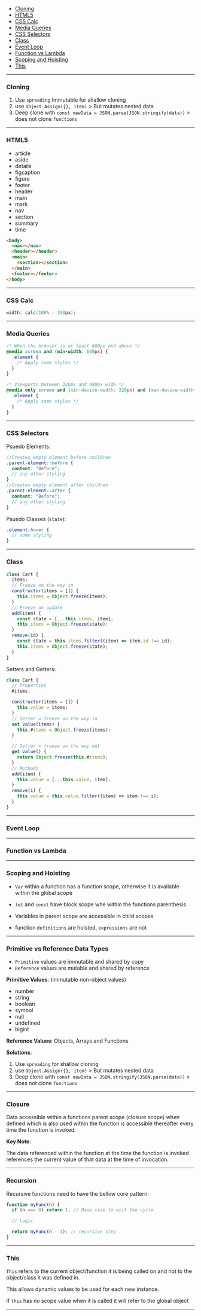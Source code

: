 - [Cloning](#Cloning)
- [HTML5](#HTML5)
- [CSS Calc](#CSS-Calc)
- [Media Queries](#Media-Queries)
- [CSS Selectors](#CSS-Selectors)
- [Class](#Class)
- [Event Loop](#Event-Loop)
- [Function vs Lambda](#Function-vs-Lambda)
- [Scoping and Hoisting](#Scoping-and-Hoisting)
- [This](#This)

---

### Cloning

1. Use `spreading` Immutable for shallow cloning
2. use `Object.Assign({}, item)` > But mutates nested data
3. Deep clone with `const newData = JSON.parse(JSON.stringify(data))` > does not clone `functions`

---

### HTML5

- article
- aside
- details
- figcaption
- figure
- footer
- header
- main
- mark
- nav
- section
- summary
- time

```html
<body>
  <nav></nav>
  <header></header>
  <main>
    <section></section>
  </main>
  <footer></footer>
</body>
```

---

### CSS Calc

```cs
width: calc(100% - 100px);
```

---

### Media Queries

```css
/* When the browser is at least 600px and above */
@media screen and (min-width: 600px) {
  .element {
    /* Apply some styles */
  }
}

/* Viewports between 320px and 480px wide */
@media only screen and (min-device-width: 320px) and (max-device-width: 480px) {
  .element {
    /* Apply some styles */
  }
}
```

---

### CSS Selectors

Psuedo Elements:

```scss
//Creates empty element before children
.parent-element::before {
  content: "Before";
  // any other styling
}
//Creates empty element after children
.parent-element::after {
  content: "Before";
  // any other styling
}
```

Psuedo Classes (`state`):

```scss
.element:hover {
  // some styling
}
```

---

### Class

```js
class Cart {
  items;
  // Freeze on the way in
  constructor(items = []) {
    this.items = Object.freeze(items);
  }
  // Freeze on update
  add(item) {
    const state = [...this.items, item];
    this.items = Object.freeze(state);
  }
  remove(id) {
    const state = this.items.filter((item) => item.id !== id);
    this.items = Object.freeze(state);
  }
}
```

Setters and Getters:

```js
class Cart {
  // Properties
  #items;

  constructor(items = []) {
    this.value = items;
  }
  // Setter = freeze on the way in
  set value(items) {
    this.#items = Object.freeze(items);
  }

  // Getter = freeze on the way out
  get value() {
    return Object.freeze(this.#items);
  }
  // Methods
  add(item) {
    this.value = [...this.value, item];
  }
  remove(i) {
    this.value = this.value.filter((item) => item !== i);
  }
}
```

---

### Event Loop

---

### Function vs Lambda

---

### Scoping and Hoisting

- `Var` within a function has a function scope, otherwise it is available within the global scope
- `let` and `const` have block scope whe within the functions parenthesis

- Variables in parent scope are accessible in child scopes

- function `definitions` are hoisted, `expressions` are not

---

### Primitive vs Reference Data Types

- `Primitive` values are immutable and shared by copy
- `Reference` values are mutable and shared by reference

**Primitive Values**: (immutable non-object values)

- number
- string
- boolean
- symbol
- null
- undefined
- bigint

**Reference Values**: Objects, Arrays and Functions

**Solutions**:

1. Use `spreading` for shallow cloning
2. use `Object.Assign({}, item)` > But mutates nested data
3. Deep clone with `const newData = JSON.stringify(JSON.parse(data))` > does not clone `functions`

---

### Closure

Data accessible within a functions parent scope (closure scope) when defined which is also used within the function is accessible thereafter every time the function is invoked.

**Key Note**:

The data referenced within the function at the time the function is invoked references the current value of that data at the time of invocation.

---

### Recursion

Recursive functions need to have the bellow core pattern:

```js
function myFunc(n) {
  if (n === 0) return 1; // Base case to exit the cycle

  // Logic

  return myFunc(n - 1); // recursive step
}
```

---

### This

`This` refers to the current object/function it is being called on and not to the object/class it was defined in.

This allows dynamic values to be used for each new instance.

If `this` has no scope value when it is called it will refer to the global object

---
